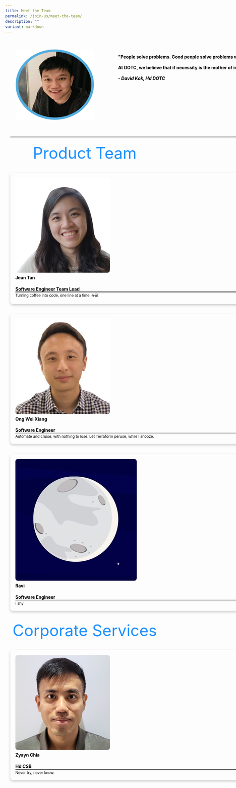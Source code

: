 ```yaml
---
title: Meet the Team
permalink: /join-us/meet-the-team/
description: ""
variant: markdown
---
```

<div style="display:flex;">
	<div style="color:black;font-size:30;border-radius:8px;box-shadow:0 0px 0px 0 rgba(0,0,0,0);margin:16px;width:100vh">
		<div style="display:flex;width:100vh;align-items:flex-start">
	<img src="/images/Meet%20the%20Team/david-kok.png" style="margin:16px;width:250px;height:225px;">
			<b style="margin-left:60px;margin-right:60px;margin-top:15px"><br>"People solve problems. Good people solve problems well. Problems train people. Good problems train people well. <br><br>At DOTC, we believe that if necessity is the mother of invention, the space to experiment without fear is the father."<br><br><i>- David Kok, Hd DOTC</i></b>
		</div>
	</div>
</div>
<div>
	<hr style="width:100vh;border-top: 1px solid #000;margin-top:20px;margin-bottom:20px;margin-left:16px;margin-right:16px">
</div>
	
<header style="font-size:50px;margin:16px;color:Dodgerblue">Product Team</header>

<!--Row1-->

<div style="display:flex;width:104vh;">
<div style="color:black;font-size:30;border-radius:8px;box-shadow:0 4px 8px 0 rgba(0,0,0,0.2);width:30%;margin:16px">
	<div style="margin:16px">
		<img style="border-radius:8px;" src="/images/Meet%20the%20Team/jean-tan-swe-full.png">
		<h4 style="margin-top:4px"><b>Jean Tan</b></h4>  
		<div>
		<b>Software Engineer Team Lead</b>
		<hr style="border-top: 1px solid #000;margin:0px">
		<small style="margin-top:4px">Turning coffee into code, one line at a time. ☕💻</small>
			</div>
	</div>  
</div>
<div style="color:black;font-size:30;border-radius:8px;box-shadow:0 4px 8px 0 rgba(0,0,0,0.2);width:30%;margin:16px">
	<div style="margin:16px;position:relative">
		<img style="border-radius:8px;" src="/images/Meet%20the%20Team/foo-chi-fa-swe-full.png">
		<h4 style="margin-top:4px"><b>Chi Fa Foo</b></h4>  
		<div>
			<b>Software Engineer</b>
		<hr style="border-top: 1px solid #000;margin:0px">
			<small style="margin-top:4px">From 'Hello, World!' to 'Hello, Future!'</small>
			</div>
	</div>  
</div>
<div style="color:black;font-size:30;border-radius:8px;box-shadow:0 4px 8px 0 rgba(0,0,0,0.2);width:30%;margin:16px">
	<div style="margin:16px">
		<img style="border-radius:8px;" src="/images/Meet%20the%20Team/christian-chow-swe-full.png">
		<h4 style="margin-top:4px"><b>Christian Chow</b></h4>  
		<b>Software Engineer</b>
		<hr style="border-top: 1px solid #000;margin:0px">
		<small style="margin-top:4px">Crushing bugs and breaking boundaries.</small>
	</div>  
</div>
	<div style="color:black;font-size:30;border-radius:8px;box-shadow:0 4px 8px 0 rgba(0,0,0,0.2);width:30%;margin:16px">
	<div style="margin:16px">
		<img style="border-radius:8px;" src="/images/Meet%20the%20Team/keith-chew-swe-full.png">
		<h4 style="margin-top:4px"><b>Keith Chew</b></h4> 
		<div>
		<b>Software Engineer</b>
		<hr style="border-top: 1px solid #000;margin:0px">
		<small style="margin-top:4px">Software engineer by day, code ninja by night.</small>
			</div>
	</div>  
</div>
</div>



<!--Row 2-->
<div style="display:flex;width:104vh;">

<div style="color:black;font-size:30;border-radius:8px;box-shadow:0 4px 8px 0 rgba(0,0,0,0.2);width:30%;margin:16px">
	<div style="margin:16px;position:relative">
		<img style="border-radius:8px;" src="/images/Meet%20the%20Team/ong-wei-xiang-swe-full.jpeg">
		<h4 style="margin-top:4px"><b>Ong Wei Xiang</b></h4>  
		<div>
			<b>Software Engineer</b>
		<hr style="border-top: 1px solid #000;margin:0px">
			<small style="margin-top:4px">Automate and cruise, with nothing to lose. Let Terraform peruse, while I snooze.</small>
			</div>
	</div>  
</div>
<div style="color:black;font-size:30;border-radius:8px;box-shadow:0 4px 8px 0 rgba(0,0,0,0.2);width:30%;margin:16px">
	<div style="margin:16px">
		<img style="border-radius:8px;" src="/images/Meet%20the%20Team/benjamin-loh-swe-full.png">
		<h4 style="margin-top:4px"><b>Benjamin Loh</b></h4>  
		<b>Software Engineer</b>
		<hr style="border-top: 1px solid #000;margin:0px">
		<small style="margin-top:4px">Hello World</small>
	</div>  
</div>
	<div style="color:black;font-size:30;border-radius:8px;box-shadow:0 4px 8px 0 rgba(0,0,0,0.2);width:30%;margin:16px">
	<div style="margin:16px">
		<img style="border-radius:8px;" src="/images/Meet%20the%20Team/trena-lee-designer-full.jpeg">
		<h4 style="margin-top:4px"><b>Trena Lee</b></h4>  
		<div style="flex-flow">
		<b>Designer</b>
		<hr style="border-top: 1px solid #000;margin:0px">
		<small style="margin-top:4px">At DOTC, we design experiences that leave a mark, one click at a time. 🖱️✨</small>
			</div>
	</div>  
</div>
<div style="color:black;font-size:30;border-radius:8px;box-shadow:0 4px 8px 0 rgba(0,0,0,0.2);width:30%;margin:16px">
	<div style="margin:16px;position:relative">
		<img style="border-radius:8px;" src="/images/Meet%20the%20Team/ang-ding-jie-swe-full.jpeg">
		<h4 style="margin-top:4px"><b>Ding Jie</b></h4>  
		<div style="height:30px">
			<b>Software Engineer</b>
		<hr style="border-top: 1px solid #000;margin:0px">
			<small style="margin-top:4px">I love cats</small>
			</div>
	</div>  
</div>
</div>

<!--Row 3 -->
<div style="display:flex;width:71vh;">
<div style="color:black;font-size:30;border-radius:8px;box-shadow:0 4px 8px 0 rgba(0,0,0,0.2);width:30%;margin:16px">
	<div style="margin:16px">
		<img style="border-radius:8px;" src="/images/Meet%20the%20Team/moon-member-full.jpg">
		<h4 style="margin-top:4px"><b>Ravi</b></h4>  
		<b>Software Engineer</b>
		<hr style="border-top: 1px solid #000;margin:0px">
		<small style="margin-top:4px">I shy</small>
	</div>  
</div>
<div style="color:black;font-size:30;border-radius:8px;box-shadow:0 4px 8px 0 rgba(0,0,0,0.2);width:30%;margin:16px">
	<div style="margin:16px">
		<img style="border-radius:8px;" src="/images/Meet%20the%20Team/vijey-swe-full.png">
		<h4 style="margin-top:4px"><b>Vijey</b></h4>  
		<div style="flex-flow">
		<b>Software Engineer</b>
		<hr style="border-top: 1px solid #000;margin:0px">
		<small style="margin-top:4px">With a vision in mind, the tough days get easier.</small>
			</div>
	</div>  
</div>
</div>
<!--Header -->
<header style="font-size:50px;margin:16px;color:Dodgerblue">Corporate Services</header>

<!--Row 1 -->
<div style="display:flex;width:104vh;">
<div style="color:black;font-size:30;border-radius:8px;box-shadow:0 4px 8px 0 rgba(0,0,0,0.2);width:30%;margin:16px">
	<div style="margin:16px">
		<img style="border-radius:8px;" src="/images/Meet%20the%20Team/zyayn-chia-corporate-full.jpg">
		<h4 style="margin-top:4px"><b>Zyayn Chia</b></h4>  
		<div style="flex-flow">
		<b>Hd CSB</b>
		<hr style="border-top: 1px solid #000;margin:0px">
		<small style="margin-top:4px">Never try, never know.</small>
			</div>
	</div>  
</div>
<div style="color:black;font-size:30;border-radius:8px;box-shadow:0 4px 8px 0 rgba(0,0,0,0.2);width:30%;margin:16px">
	<div style="margin:16px;position:relative">
		<img style="border-radius:8px;" src="/images/Meet%20the%20Team/aaron-teow-corporate-full.png">
		<h4 style="margin-top:4px"><b>Aaron Teow</b></h4>  
		<div style="height:30px">
			<b>AD (Biz Dev)</b>
		<hr style="border-top: 1px solid #000;margin:0px">
			<small style="margin-top:4px">Connecting vision to opportunity, one partnership at a time.</small>
			</div>
	</div>  
</div>
<div style="color:black;font-size:30;border-radius:8px;box-shadow:0 4px 8px 0 rgba(0,0,0,0.2);width:30%;margin:16px">
	<div style="margin:16px">
		<img style="border-radius:8px;" src="/images/Meet%20the%20Team/priscillia-seah-corporate-full.png">
		<h4 style="margin-top:4px"><b>Priscillia Seah</b></h4>  
		<b>Manpower Officer</b>
		<hr style="border-top: 1px solid #000;margin:0px">
			<small style="margin-top:4px">Nurturing talent, fostering growth, and building the team that powers our innovation.</small>
	</div>  
</div>
	<div style="color:black;font-size:30;border-radius:8px;box-shadow:0 4px 8px 0 rgba(0,0,0,0.2);width:30%;margin:16px">
	<div style="margin:16px">
		<img style="border-radius:8px;" src="/images/Meet%20the%20Team/sharmain-corporate-full.png">
		<h4 style="margin-top:4px"><b>Sharmain Chan</b></h4>  
		<b>Finance Officer</b>
		<hr style="border-top: 1px solid #000;margin:0px">
		<small style="margin-top:4px">Balancing the books and charting our course to success.</small>
	</div>  
</div>
</div>